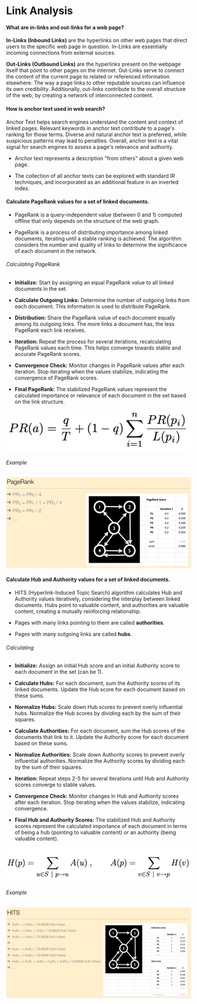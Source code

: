 # Link Analysis

#### What are in-links and out-links for a web page?

**In-Links (Inbound Links)** are the hyperlinks on other web pages that direct users to the specific web page in question. In-Links are essentially incoming connections from external sources.

**Out-Links (Outbound Links)** are the hyperlinks present on the webpage itself that point to other pages on the internet. Out-Links serve to connect the content of the current page to related or referenced information elsewhere. The way a page links to other reputable sources can influence its own credibility. Additionally, out-links contribute to the overall structure of the web, by creating a network of interconnected content.

#### How is anchor text used in web search?

Anchor Text helps search engines understand the content and context of linked pages. Relevant keywords in anchor text contribute to a page's ranking for those terms. Diverse and natural anchor text is preferred, while suspicious patterns may lead to penalties. Overall, anchor text is a vital signal for search engines to assess a page's relevance and authority.

- Anchor text represents a description "from others" about a given web page.

- The collection of all anchor texts can be explored with standard IR techniques, and incorporated as an additional feature in an inverted index.


#### Calculate PageRank values for a set of linked documents.

- PageRank is a query-independent value (between 0 and 1) computed offline that only depends on the structure of the web graph.

- PageRank is a process of distributing importance among linked documents, iterating until a stable ranking is achieved. The algorithm considers the number and quality of links to determine the significance of each document in the network.

###### Calculating PageRank

- **Initialize:** Start by assigning an equal PageRank value to all linked documents in the set.

- **Calculate Outgoing Links:** Determine the number of outgoing links from each document. This information is used to distribute PageRank.

- **Distribution:** Share the PageRank value of each document equally among its outgoing links. The more links a document has, the less PageRank each link receives.

- **Iteration:** Repeat the process for several iterations, recalculating PageRank values each time. This helps converge towards stable and accurate PageRank scores.

- **Convergence Check:** Monitor changes in PageRank values after each iteration. Stop iterating when the values stabilize, indicating the convergence of PageRank scores.

- **Final PageRank:** The stabilized PageRank values represent the calculated importance or relevance of each document in the set based on the link structure.


![PageRank](./assets/pagerank.png)

###### Example

![Pagerank Example](./assets/pagerank_ex.png)

#### Calculate Hub and Authority values for a set of linked documents.

- HITS (Hyperlink-Induced Topic Search) algorithm calculates Hub and Authority values iteratively, considering the interplay between linked documents. Hubs point to valuable content, and authorities are valuable content, creating a mutually reinforcing relationship.

- Pages with many links pointing to them are called **authorities**.
- Pages with many outgoing links are called **hubs**.


###### Calculating 

- **Initialize:** Assign an initial Hub score and an initial Authority score to each document in the set (can be 1).

- **Calculate Hubs:** For each document, sum the Authority scores of its linked documents. Update the Hub score for each document based on these sums.

- **Normalize Hubs:** Scale down Hub scores to prevent overly influential hubs. Normalize the Hub scores by dividing each by the sum of their squares.

- **Calculate Authorities:** For each document, sum the Hub scores of the documents that link to it. Update the Authority score for each document based on these sums.

- **Normalize Authorities:** Scale down Authority scores to prevent overly influential authorities. Normalize the Authority scores by dividing each by the sum of their squares.

- **Iteration:** Repeat steps 2-5 for several iterations until Hub and Authority scores converge to stable values.

- **Convergence Check:**  Monitor changes in Hub and Authority scores after each iteration. Stop iterating when the values stabilize, indicating convergence.

- **Final Hub and Authority Scores:** The stabilized Hub and Authority scores represent the calculated importance of each document in terms of being a hub (pointing to valuable content) or an authority (being valuable content).

![HITS](./assets/hits.png)

###### Example


![HITS Algorithm](./assets/hits_ex.png)
